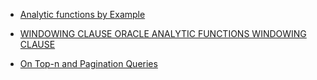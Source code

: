 + [Analytic functions by Example](http://www.orafaq.com/node/55)

+ [WINDOWING CLAUSE ORACLE ANALYTIC FUNCTIONS WINDOWING CLAUSE](http://nyoug.org/Presentations/SIG/Web/201206_stober_ppt.pdf)

+ [On Top-n and Pagination Queries](http://www.oracle.com/technetwork/issue-archive/2007/07-jan/o17asktom-093877.html)
